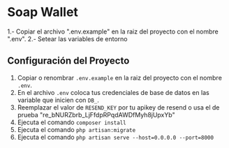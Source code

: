 # Soap Wallet

1.- Copiar el archivo ".env.example" en la raiz del proyecto con el nombre ".env".
2.- Setear las variables de entorno


## Configuración del Proyecto

1. Copiar o renombrar  `.env.example` en la raiz del proyecto con el nombre `.env`.
2. En el archivo `.env` coloca tus credenciales de base de datos en las variable que inicien con `DB_`.
3. Reemplazar el valor de `RESEND_KEY` por tu apikey de resend o usa el de prueba "re_bNURZbrb_LjFfdpRPqdAWDfMyh8jUpxYb"
4. Ejecuta el comando `composer install`
5. Ejecuta el comando `php artisan:migrate`
6. Ejecuta el comando `php artisan serve --host=0.0.0.0 --port=8000`

